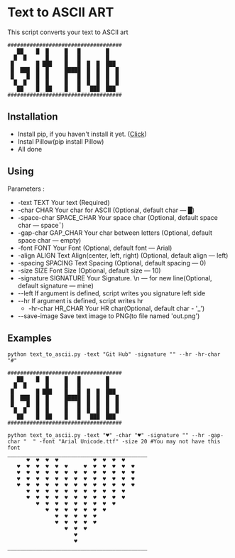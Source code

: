 # Text to ASCII ART
This script converts your text to ASCII art
```
####################################
   ██    █  █     █   █        █    
  █  █      █     █   █        █    
 █       █ ███    █   █  █  █  ███  
 █  ███  █  █     █████  █  █  █  █ 
 █    █  █  █     █   █  █  █  █  █ 
  █  █   █  █     █   █  █  █  █  █ 
   ██    █  ██    █   █   ███  ███  
####################################
```

## Installation
  * Install pip, if you haven't install it yet. ([Click](https://pip.pypa.io/en/stable/installing/))
  * Instal Pillow(pip install Pillow)
  * All done
  
## Using
  Parameters : 
  * -text TEXT            Your text (Required)
  * -char CHAR            Your char for ASCII (Optional, default char — █)
  * -space-char SPACE_CHAR Your space char (Optional, default space char — space¯)
  * -gap-char GAP_CHAR    Your char between letters (Optional, default space char — empty)
  * -font FONT            Your Font (Optional, default font — Arial)
  * -align ALIGN          Text Align(center, left, right) (Optional, default align — left)
  * -spacing SPACING      Text Spacing (Optional, default spacing — 0)
  * -size SIZE            Font Size (Optional, default size — 10)
  * -signature SIGNATURE  Your Signature. \n — for new line(Optional, default signature — mine)
  * --left                If argument is defined, script writes you signature left side
  * --hr                  If argument is defined, script writes hr
    * -hr-char HR_CHAR      Your HR char(Optional, default char - '_')
  * --save-image          Save text image to PNG(to file named 'out.png')
  
## Examples
```
python text_to_ascii.py -text "Git Hub" -signature "" --hr -hr-char "#"
  
####################################
   ██    █  █     █   █        █    
  █  █      █     █   █        █    
 █       █ ███    █   █  █  █  ███  
 █  ███  █  █     █████  █  █  █  █ 
 █    █  █  █     █   █  █  █  █  █ 
  █  █   █  █     █   █  █  █  █  █ 
   ██    █  ██    █   █   ███  ███  
####################################
```
```
python text_to_ascii.py -text "♥" -char "♥" -signature "" --hr -gap-char "  " -font "Arial Unicode.ttf" -size 20 #You may not have this font
____________________________________________
      ♥  ♥  ♥  ♥           ♥  ♥  ♥  ♥      
   ♥  ♥  ♥  ♥  ♥  ♥     ♥  ♥  ♥  ♥  ♥  ♥   
   ♥  ♥  ♥  ♥  ♥  ♥  ♥  ♥  ♥  ♥  ♥  ♥  ♥   
   ♥  ♥  ♥  ♥  ♥  ♥  ♥  ♥  ♥  ♥  ♥  ♥  ♥   
   ♥  ♥  ♥  ♥  ♥  ♥  ♥  ♥  ♥  ♥  ♥  ♥  ♥   
      ♥  ♥  ♥  ♥  ♥  ♥  ♥  ♥  ♥  ♥  ♥      
      ♥  ♥  ♥  ♥  ♥  ♥  ♥  ♥  ♥  ♥  ♥      
         ♥  ♥  ♥  ♥  ♥  ♥  ♥  ♥  ♥         
            ♥  ♥  ♥  ♥  ♥  ♥  ♥            
               ♥  ♥  ♥  ♥  ♥               
               ♥  ♥  ♥  ♥  ♥               
                  ♥  ♥  ♥                  
                     ♥                     
                     ♥                     
____________________________________________
  ```
